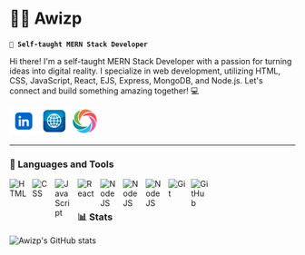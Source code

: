 # 🏄‍♂️ Awizp

**`👋 Self-taught MERN Stack Developer`**

Hi there! I'm a self-taught MERN Stack Developer with a passion for turning ideas into digital reality. I specialize in web development, utilizing HTML, CSS, JavaScript, React, EJS, Express, MongoDB, and Node.js. Let's connect and build something amazing together! 💻

   <div>
      <p align="left">
         <a href="https://www.linkedin.com/in/awizp/">
            <img alt="LinkedIn" title="Visit my LinkedIn page" src="./assets/linkedin.png" width="50px" /></a> 
         <a href="https://portfolio-awizp.netlify.app/">
            <img alt="portfolio" title="Visit my Portfolio" src="./assets/portfolio.png" width="50px"/></a> 
         <a href="https://www.sololearn.com/en/profile/14130040">
            <img alt="followers" title="Follow me on Sololearn" src="./assets/sololearn.png" width="50px" /></a>
      </p>
   </div>

---

### 🧰 Languages and Tools

<img align="left" alt="HTML" width="30px" style="padding-right:10px;" src="https://cdn.jsdelivr.net/gh/devicons/devicon/icons/html5/html5-plain.svg" />
<img align="left" alt="CSS" width="30px" style="padding-right:10px;" src="https://cdn.jsdelivr.net/gh/devicons/devicon/icons/css3/css3-plain.svg" />
<img align="left" alt="JavaScript" width="30px" style="padding-right:10px;" src="https://cdn.jsdelivr.net/gh/devicons/devicon/icons/javascript/javascript-plain.svg" />
<img align="left" alt="React" width="30px" style="padding-right:10px;" src="https://cdn.jsdelivr.net/gh/devicons/devicon/icons/react/react-original.svg" />
<img align="left" alt="NodeJS" width="30px" style="padding-right:10px;" src="https://cdn.jsdelivr.net/gh/devicons/devicon/icons/nodejs/nodejs-original.svg" />
<img align="left" alt="NodeJS" width="30px" style="padding-right:10px;" src="https://cdn.jsdelivr.net/gh/devicons/devicon/icons/express/express-original.svg" />
<img align="left" alt="NodeJS" width="30px" style="padding-right:10px;" src="https://cdn.jsdelivr.net/gh/devicons/devicon/icons/mongodb/mongodb-original.svg" />
<img align="left" alt="Git" width="30px" style="padding-right:10px;" src="https://cdn.jsdelivr.net/gh/devicons/devicon/icons/git/git-original.svg" />
<img align="left" alt="GitHub" width="30px" style="padding-right:10px;" src="https://cdn.jsdelivr.net/gh/devicons/devicon/icons/github/github-original.svg" />
<br />

#

### 📊 Stats

![Awizp's GitHub stats](https://github-readme-stats.vercel.app/api?username=Awizp&show_icons=true&theme=gruvbox)

#

